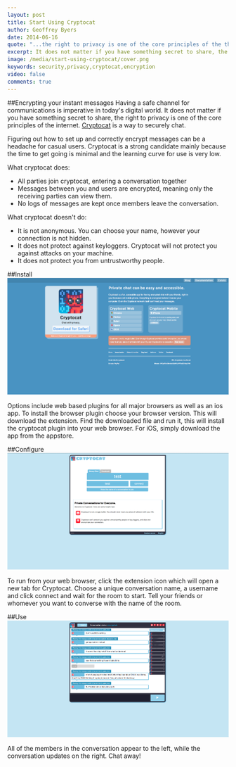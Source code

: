```yaml
---
layout: post
title: Start Using Cryptocat
author: Geoffrey Byers
date: 2014-06-16
quote: "...the right to privacy is one of the core principles of the the internet."
excerpt: It does not matter if you have something secret to share, the right to privacy is one of the core principles of the US and the internet.
image: /media/start-using-cryptocat/cover.png
keywords: security,privacy,cryptocat,encryption
video: false
comments: true
---
```



##Encrypting your instant messages
Having a safe channel for communications is imperative in today's digital world.  It does not matter if you have something secret to share, the right to privacy is one of the core principles of the internet.  [Cryptocat](https://crypto.cat/) is a way to securely chat.

Figuring out how to set up and correctly encrypt messages can be a headache for casual users.  Cryptocat is a strong candidate mainly because the time to get going is minimal and the learning curve for use is very low.

What cryptocat does:

*	All parties join cryptocat, entering a conversation together
*	Messages between you and users are encrypted, meaning only the receiving parties can view them.
*	No logs of messages are kept once members leave the conversation.

What cryptocat doesn't do:

*	It is not anonymous.  You can choose your name, however your connection is not hidden.
*	It does not protect against keyloggers.  Cryptocat will not protect you against attacks on your machine.
*	It does not protect you from untrustworthy people.

##Install
![cryptocat](/media/start-using-cryptocat/cryptocat_2.png "cryptocat")

Options include web based plugins for all major browsers as well as an ios app.  To install the browser plugin choose your browser version.  This will download the extension.  Find the downloaded file and run it, this will install the cryptocat plugin into your web browser.  For iOS, simply download the app from the appstore.

##Configure
![cryptocat](/media/start-using-cryptocat/cryptocat_3.png "cryptocat")

To run from your web browser, click the extension icon which will open a new tab for Cryptocat.
Choose a unique conversation name, a username and click connect and wait for the room to start.
Tell your friends or whomever you want to converse with the name of the room.

##Use
![cryptocat](/media/start-using-cryptocat/cryptocat_4.png "cryptocat")

All of the members in the conversation appear to the left, while the conversation updates on the right.  Chat away!